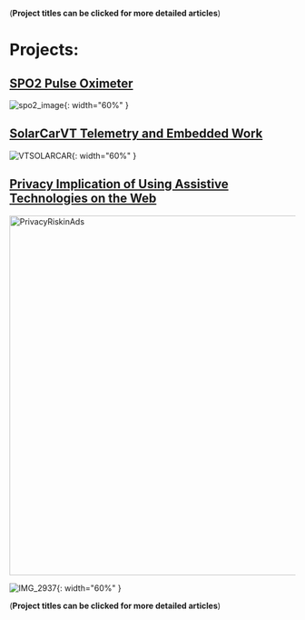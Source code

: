 (**Project titles can be clicked for more detailed articles**)
# **Projects:**

## [SPO2 Pulse Oximeter](SPO2.md)
![spo2_image](https://github.com/user-attachments/assets/99f00594-f98c-4cf5-8795-c1a68046bf87){: width="60%" }

## [SolarCarVT Telemetry and Embedded Work](SPO2.md)
![VTSOLARCAR](https://github.com/user-attachments/assets/05bb7465-7a91-4606-ab5c-379bee32f3e3){: width="60%" }

## [Privacy Implication of Using Assistive Technologies on the Web ](SPO2.md)
<img width="1555" height="633" alt="PrivacyRiskinAds" src="https://github.com/user-attachments/assets/c65a4ee1-77c6-45cd-b3a3-7e04568874c6" />

![IMG_2937](https://github.com/user-attachments/assets/6293b21b-0314-45ac-aaa5-d4fa0c326c1a){: width="60%" }

(**Project titles can be clicked for more detailed articles**) 
